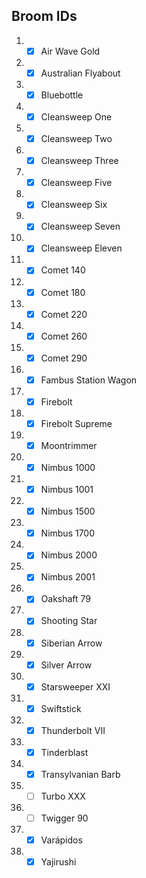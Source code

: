 ## Broom IDs
1. - [x] Air Wave Gold
2. - [x] Australian Flyabout
3. - [x] Bluebottle
4. - [x] Cleansweep One
5. - [x] Cleansweep Two
6. - [x] Cleansweep Three
7. - [x] Cleansweep Five
8. - [x] Cleansweep Six
9. - [x] Cleansweep Seven
10. - [x] Cleansweep Eleven
11. - [x] Comet 140
12. - [x] Comet 180
13. - [x] Comet 220
14. - [x] Comet 260
15. - [x] Comet 290
16. - [x] Fambus Station Wagon
17. - [x] Firebolt
18. - [x] Firebolt Supreme
19. - [x] Moontrimmer
20. - [x] Nimbus 1000
21. - [x] Nimbus 1001
22. - [x] Nimbus 1500
23. - [x] Nimbus 1700
24. - [x] Nimbus 2000
25. - [x] Nimbus 2001
26. - [x] Oakshaft 79
27. - [x] Shooting Star
28. - [x] Siberian Arrow
29. - [x] Silver Arrow
30. - [x] Starsweeper XXI
31. - [x] Swiftstick
32. - [x] Thunderbolt VII
33. - [x] Tinderblast
34. - [x] Transylvanian Barb
35. - [ ] Turbo XXX
36. - [ ] Twigger 90
37. - [x] Varápidos
38. - [x] Yajirushi